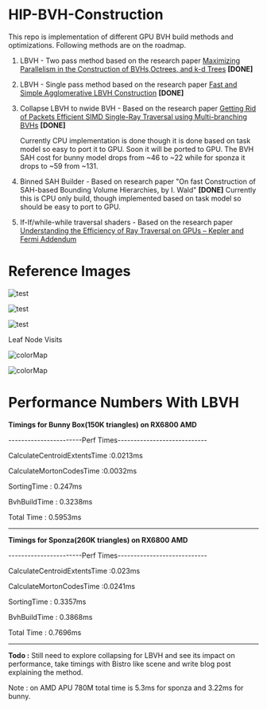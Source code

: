 # HIP-BVH-Construction

This repo is implementation of different GPU BVH build methods and optimizations. Following methods are on the roadmap.

1. LBVH - Two pass method based on the research paper [Maximizing Parallelism in the Construction of BVHs,Octrees, and k-d Trees](https://research.nvidia.com/sites/default/files/publications/karras2012hpg_paper.pdf) **[DONE]**
2. LBVH - Single pass method based on the research paper  [Fast and Simple Agglomerative LBVH Construction](https://diglib.eg.org/server/api/core/bitstreams/ad092db2-6aec-4f2c-941d-8687de258f00/content) **[DONE]**
3. Collapse LBVH to nwide BVH - Based on the research paper [Getting Rid of Packets Efficient SIMD Single-Ray Traversal using Multi-branching BVHs](https://typeset.io/pdf/getting-rid-of-packets-efficient-simd-single-ray-traversal-29rwgbmwv3.pdf) **[DONE]**

   Currently CPU implementation is done though it is done based on task model so easy to port it to GPU. Soon it will be ported to GPU.
   The BVH SAH cost for bunny model drops from ~46 to ~22 while for sponza it drops to ~59 from ~131.
5. Binned SAH Builder - Based on research paper "On fast Construction of SAH-based Bounding Volume Hierarchies, by I. Wald" **[DONE]**
   Currently this is CPU only build, though implemented based on task model so should be easy to port to GPU.
7. If-If/while-while traversal shaders - Based on the research paper [Understanding the Efficiency of Ray Traversal on GPUs – Kepler and Fermi Addendum](https://research.nvidia.com/sites/default/files/pubs/2012-06_Understanding-the-Efficiency/nvr-2012-02.pdf)
 
# Reference Images

![test](https://github.com/user-attachments/assets/59203a5b-fa09-4afb-a696-ad854371f037)

![test](https://github.com/user-attachments/assets/52f37b52-7c81-44e6-b890-e07489f82386)

![test](https://github.com/user-attachments/assets/7b371357-7ff3-40ba-a214-b410f3bd3fb2)

Leaf Node Visits 

![colorMap](https://github.com/user-attachments/assets/929753e0-11e8-4150-8020-054ac80c24f4)

![colorMap](https://github.com/user-attachments/assets/f5234849-bd3d-4af3-aba7-c054f14bed08)


# Performance Numbers With LBVH

**Timings for Bunny Box(150K triangles) on RX6800 AMD**

-----------------------Perf Times----------------------------

CalculateCentroidExtentsTime :0.0213ms

CalculateMortonCodesTime :0.0032ms

SortingTime : 0.247ms

BvhBuildTime : 0.3238ms

Total Time : 0.5953ms

-----------------------------------------------------------

**Timings for Sponza(260K triangles) on RX6800 AMD**

-----------------------Perf Times----------------------------

CalculateCentroidExtentsTime :0.023ms

CalculateMortonCodesTime :0.0241ms

SortingTime : 0.3357ms

BvhBuildTime : 0.3868ms

Total Time : 0.7696ms

-------------------------------------------------------------

**Todo :** Still need to explore collapsing for LBVH and see its impact on performance, take timings with Bistro like scene and write blog post explaining the method.

Note : on AMD APU 780M total time is 5.3ms for sponza and 3.22ms for bunny.
